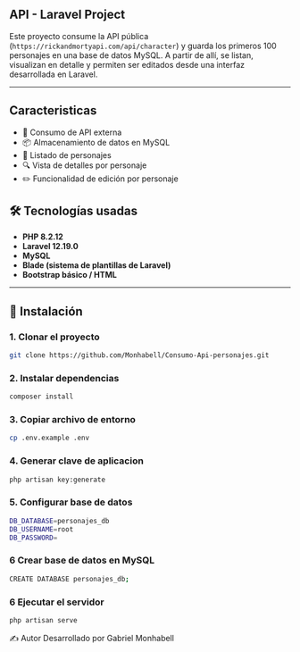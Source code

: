 
## API - Laravel Project

Este proyecto consume la API pública (`https://rickandmortyapi.com/api/character`) y guarda los primeros 100 personajes en una base de datos MySQL. A partir de allí, se listan, visualizan en detalle y permiten ser editados desde una interfaz desarrollada en Laravel.


---

## Caracteristicas

- 🔗 Consumo de API externa
- 📦 Almacenamiento de datos en MySQL
- 📃 Listado de personajes
- 🔍 Vista de detalles por personaje
- ✏️ Funcionalidad de edición por personaje


## 🛠️ Tecnologías usadas

- **PHP 8.2.12**
- **Laravel 12.19.0**
- **MySQL**
- **Blade (sistema de plantillas de Laravel)**
- **Bootstrap básico / HTML**

---

## 🔧 Instalación

### 1. Clonar el proyecto

```bash
git clone https://github.com/Monhabell/Consumo-Api-personajes.git
```

### 2. Instalar dependencias

```bash
composer install

```

### 3. Copiar archivo de entorno

```bash
cp .env.example .env

```

### 4. Generar clave de aplicacion

```bash
php artisan key:generate

```

### 5. Configurar base de datos

```bash
DB_DATABASE=personajes_db
DB_USERNAME=root
DB_PASSWORD=
```

### 6 Crear base de datos en MySQL

```bash
CREATE DATABASE personajes_db;

```

### 6 Ejecutar el servidor

```bash
php artisan serve

```

✍️ Autor
Desarrollado por Gabriel Monhabell